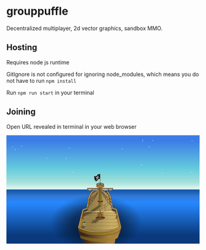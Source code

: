# grouppuffle

Decentralized multiplayer, 2d vector graphics, sandbox MMO.

## Hosting
Requires node js runtime

GitIgnore is not configured for ignoring node_modules, which means you do not have to run `npm install`

Run `npm run start` in your terminal

## Joining
Open URL revealed in terminal in your web browser

![img](./src/textures/ship.svg)
